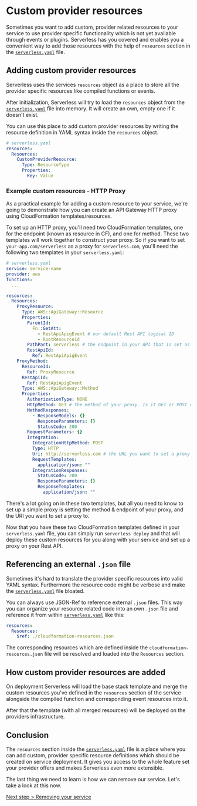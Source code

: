 # Custom provider resources

Sometimes you want to add custom, provider related resources to your service to use provider specific functionality
which is not yet available through events or plugins. Serverless has you covered and enables you a convenient way to add
those resources with the help of `resources` section in the [`serverless.yaml`](../understanding-serverless/serverless-yaml.md)
file.

## Adding custom provider resources

Serverless uses the services `resources` object as a place to store all the provider specific resources like compiled
functions or events.

After initialization, Serverless will try to load the `resources` object from the
[`serverless.yaml`](../understanding-serverless/serverless-yaml.md) file into memory.
It will create an own, empty one if it doesn't exist.

You can use this place to add custom provider resources by writing the resource definition in YAML syntax inside the
`resources` object.

```yaml
# serverless.yaml
resources:
  Resources:
    CustomProviderResource:
      Type: ResourceType
      Properties:
        Key: Value
```

### Example custom resources - HTTP Proxy
As a practical example for adding a custom resource to your service, we're going to demonstrate how you can create an API Gateway HTTP proxy using CloudFormation templates/resources.

To set up an HTTP proxy, you'll need two CloudFormation templates, one for the endpoint (known as resource in CF), and one for method. These two templates will work together to construct your proxy. So if you want to set `your-app.com/serverless` as a proxy for `serverless.com`, you'll need the following two templates in your `serverless.yaml`:


```yaml
# serverless.yaml
service: service-name
provider: aws
functions:
  ...

resources:
  Resources:
    ProxyResource:
      Type: AWS::ApiGateway::Resource
      Properties:
        ParentId:
          Fn::GetAtt:
            - RestApiApigEvent # our default Rest API logical ID
            - RootResourceId
        PathPart: serverless # the endpoint in your API that is set as proxy
        RestApiId:
          Ref: RestApiApigEvent
    ProxyMethod:
      ResourceId:
        Ref: ProxyResource
      RestApiId:
        Ref: RestApiApigEvent
      Type: AWS::ApiGateway::Method
      Properties:
        AuthorizationType: NONE
        HttpMethod: GET # the method of your proxy. Is it GET or POST or ... ?
        MethodResponses:
          - ResponseModels: {}
            ResponseParameters: {}
            StatusCode: 200
        RequestParameters: {}
        Integration:
          IntegrationHttpMethod: POST
          Type: HTTP
          Uri: http://serverless.com # the URL you want to set a proxy to
          RequestTemplates:
            application/json: ""
          IntegrationResponses:
            StatusCode: 200
            ResponseParameters: {}
            ResponseTemplates:
              application/json: ""
```

There's a lot going on in these two templates, but all you need to know to set up a simple proxy is setting the method & endpoint of your proxy, and the URI you want to set a proxy to.

Now that you have these two CloudFormation templates defined in your `serverless.yaml` file, you can simply run `serverless deploy` and that will deploy these custom resources for you along with your service and set up a proxy on your Rest API.

## Referencing an external `.json` file

Sometimes it's hard to translate the provider specific resources into valid YAML syntax. Furthermore the resource code
might be verbose and make the [`serverless.yaml`](../understanding-serverless/serverless-yaml.md) file bloated.

You can always use JSON-Ref to reference external `.json` files. This way you can organize your resource related code
into an own `.json` file and reference it from within [`serverless.yaml`](../understanding-serverless/serverless-yaml.md)
like this:

```yaml
resources:
  Resources:
    $ref: ./cloudformation-resources.json
```

The corresponding resources which are defined inside the `cloudformation-resources.json` file will be resolved and loaded
into the `Resources` section.

## How custom provider resources are added

On deployment Serverless will load the base stack template and merge the custom resources you've defined in the `resources`
section of the service alongside the compiled function and corresponding event resources into it.

After that the template (with all merged resources) will be deployed on the providers infrastructure.

## Conclusion

The `resources` section inside the [`serverless.yaml`](../understanding-serverless/serverless-yaml.md) file is a place
where you can add custom, provider specific resource definitions which should be created on service deployment.
It gives you access to the whole feature set your provider offers and makes Serverless even more extensible.

The last thing we need to learn is how we can remove our service. Let's take a look at this now.

[Next step > Removing your service](removing-a-service.md)
